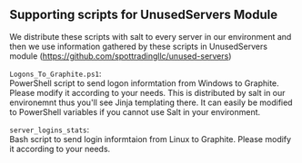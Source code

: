 ## Supporting scripts for UnusedServers Module

We distribute these scripts with salt to every server in our environment and then we use information gathered by these scripts in UnusedServers module (https://github.com/spottradingllc/unused-servers)

`Logons_To_Graphite.ps1`:  
PowerShell script to send logon informtation from Windows to Graphite. Please modify it according to your needs. This is distributed by salt in our environemnt thus you'll see Jinja templating there. It can easily be modified to PowerShell variables if you cannot use Salt in your environment.

`server_logins_stats`:  
Bash script to send login informtaion from Linux to Graphite. Please modify it according to your needs.
